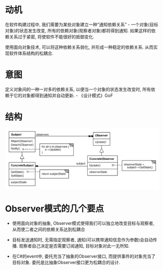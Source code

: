 # 动机

在软件构建过程中, 我们需要为某些对象建立一种“通知依赖关系” - 一个对象(目标对象)的状态发生改变, 所有的依赖对象(观察者对象)都将得到通知. 如果这样的依赖关系过于紧密, 将使软件不能很好的抵御变化.

使用面向对象技术, 可以将这种依赖关系弱化, 并形成一种稳定的依赖关系. 从而实现软件体系结构的松耦合.

# 意图
定义对象间的一种一对多的依赖关系, 以便当一个对象的状态发生改变时, 所有依赖于它的对象都得到通知并自动更新. - 《设计模式》GoF

# 结构
![](./uml.gif)

# Observer模式的几个要点
* 使用面向对象的抽象, Observer模式使得我们可以独立地改变目标与观察者, 从而使二者之间的依赖关系达到松耦合

* 目标发送通知时, 无需指定观察者, 通知(可以携带通知信息作为参数)会自动传播. 观察者自己决定是否需要订阅通知, 目标对象对此一无所知.

* 在C#的event中, 委托充当了抽象的Observer接口, 而提供事件的对象充当了目标对象. 委托是比抽象Observer接口更为松耦合的设计.